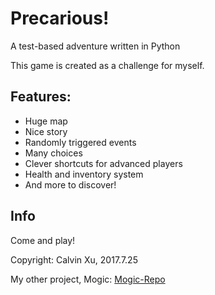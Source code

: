 # Precarious!
A test-based adventure written in Python

This game is created as a challenge for myself.

## Features:

* Huge map
* Nice story
* Randomly triggered events
* Many choices
* Clever shortcuts for advanced players
* Health and inventory system
* And more to discover!

## Info

Come and play!

Copyright: Calvin Xu, 2017.7.25

My other project, Mogic: [Mogic-Repo](https://github.com/Calvin-Xu/Mogic)

